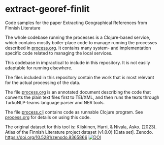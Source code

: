 # extract-georef-finlit

Code samples for the paper Extracting Geographical References from
Finnish Literature

The whole codebase running the processes is a Clojure-based service,
which contains mostly boiler-place code to manage running the
processes described in [process.org](process.org). It contains many system-
and implementation specific code related to managing the local
services.

This codebase in impractical to include in this repository. It is not
easily adaptable for running elsewhere.

The files included in this repository contain the work that is most
relevant for the actual processing of the data.

The file [process.org](process.org) is an annotated document describing the
code that converts the plain text files first to TEI/XML, and then
runs the texts through TurkuNLP-teams language parser and NER tools.

The file [process.clj](process.clj) contains code as runnable Clojure
program. See [process.org](process.org) for details on using this code.

The original dataset for this tool is: Kiiskinen, Harri, & Nivala, Asko. (2023). 
Atlas of the Finnish Literature project dataset (v1.0.0) [Data set]. Zenodo. 
https://doi.org/10.5281/zenodo.8365866 [![DOI](https://zenodo.org/badge/DOI/10.5281/zenodo.8365866.svg)](https://doi.org/10.5281/zenodo.8365866)

